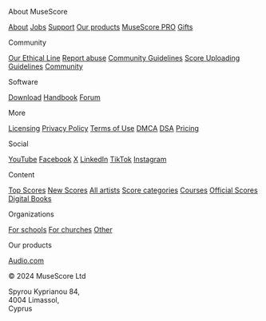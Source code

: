 About MuseScore

[About](https://musescore.com/about) [Jobs](https://mu.se/careers) [Support](https://intercom.help/musescore/) [Our products](https://musescore.com/our-products) [MuseScore PRO](https://musescore.com/upgrade?feature=footer) [Gifts](https://musescore.com/pro/gift?from=footer)

Community

[Our Ethical Line](https://musescore.com/our-ethical-line) [Report abuse](https://musescore.com/contact?category=Report%20abuse) [Community Guidelines](https://musescore.com/community-guidelines) [Score Uploading Guidelines](https://musescore.com/score-uploading-guidelines) [Community](https://musescore.com/community)

Software

[Download](https://musescore.org/) [Handbook](https://musescore.org/en/handbook) [Forum](https://musescore.org/en/forum)

More

[Licensing](https://musescore.com/licensing) [Privacy Policy](https://musescore.com/legal/privacy) [Terms of Use](https://musescore.com/legal/terms) [DMCA](https://musescore.com/legal/dmca) [DSA](https://musescore.com/legal/dsa) [Pricing](https://musescore.com/pro/landing/pricing)

Social

[YouTube](https://www.youtube.com/channel/UCfY410QyoHlC4jwUZZOjgOg) [Facebook](https://facebook.com/Musescore) [X](https://x.com/musescore) [LinkedIn](https://linkedin.com/company/muse) [TikTok](https://www.tiktok.com/@musescoreofficial) [Instagram](https://www.instagram.com/musescore)

Content

[Top Scores](https://musescore.com/sheetmusic/best-sheet-music) [New Scores](https://musescore.com/sheetmusic/new-sheet-music) [All artists](https://musescore.com/sheetmusic/all-artists) [Score categories](https://musescore.com/sheetmusic/category-pages) [Courses](https://musescore.com/courses) [Official Scores](https://musescore.com/sheetmusic/official) [Digital Books](https://musescore.com/books)

Organizations

[For schools](https://musescore.com/b2b/schools) [For churches](https://musescore.com/b2b/churches) [Other](https://intercom.help/musescore/en/articles/8535979-how-do-i-contact-musescore-support)

Our products

[Audio.com](https://audio.com/)

© 2024 MuseScore Ltd

Spyrou Kyprianou 84,  
4004 Limassol,  
Cyprus
